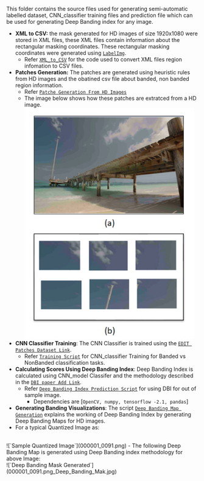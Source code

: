This folder contains the source files used for generating semi-automatic labelled dataset, CNN_classifier training files and prediction file which can be used for generating Deep Banding index for any image. 
- **XML to CSV:** the mask generated for HD images of size 1920x1080 were stored in XML files, these XML files contain information about the rectangular masking coordinates.
These rectangular masking coordinates were generated using [`LabelImg`](https://github.com/tzutalin/labelImg).
  - Refer [`XML_to_CSV`](xml_to_csv.py) for the code used to convert XML files region infomation to CSV files.
- **Patches Generation:** The patches are generated using heuristic rules from HD images and the obatined csv file about banded, non banded region information.
  - Refer [`Patche Generation From HD Images`](Generating_patches_from_HD_images.py)
  - The image below shows how these patches are extratced from a HD image.     
     ![](Patches_Generation.png)
- **CNN Classifier Training**: The CNN Classifier is trained using the [`EDIT Patches Dataset Link`](https://github.com/tzutalin/labelImg).
  - Refer [`Training Script`](train.py) for CNN_classifier Training for Banded vs NonBanded classification tasks.
- **Calculating Scores Using Deep Banding Index**: Deep Banding Index is calculated using CNN_model Classifer and the methodology described in the [`DBI paper Add Link`](). 
  - Refer [`Deep Banding Index Prediction Script`](predict.py) for using DBI for out of sample image.
    - Dependencies are [`OpenCV, numpy, tensorflow -2.1, pandas`] 
 - **Generating Banding Visualizations**: The script [`Deep Banding Map Generation`](Deep_Banding_Map.py) explains the working of Deep Banding Index by generating Deep Banding Maps for HD images.
  - For a typical Quantized Image as:
  <br>
   ![`Sample Quantized Image`](000001_0091.png)
  - The following Deep Banding Map is generated using Deep Banding index methodology for above Image:
   <br>
   ![`Deep Banding Mask Generated`](000001_0091.png_Deep_Banding_Mak.jpg)
